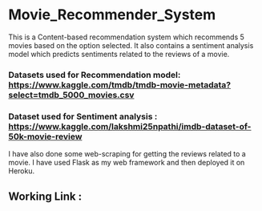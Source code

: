 # Movie_Recommender_System

This is a Content-based recommendation system which recommends 5 movies based on the option selected. It also contains a sentiment analysis model which predicts sentiments related to the reviews of a movie.

### Datasets used for Recommendation model: https://www.kaggle.com/tmdb/tmdb-movie-metadata?select=tmdb_5000_movies.csv
### Dataset used for Sentiment analysis : https://www.kaggle.com/lakshmi25npathi/imdb-dataset-of-50k-movie-review

I have also done some web-scraping for getting the reviews related to a movie. I have used Flask as my web framework and then deployed it on Heroku.

## Working Link : 
